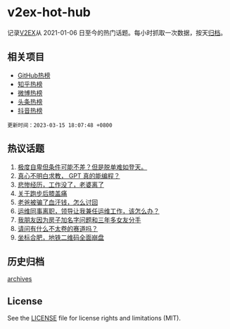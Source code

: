 # v2ex-hot-hub

 记录[V2EX](https://www.v2ex.com/)从 2021-01-06 日至今的热门话题。每小时抓取一次数据，按天[归档](archives)。
 
 ## 相关项目

- [GitHub热榜](https://github.com/snaildev/github-hot-hub)
- [知乎热榜](https://github.com/snaildev/zhihu-hot-hub)
- [微博热榜](https://github.com/snaildev/weibo-hot-hub)
- [头条热榜](https://github.com/snaildev/toutiao-hot-hub)
- [抖音热榜](https://github.com/snaildev/douyin-hot-hub)


 `更新时间：2023-03-15 18:07:48 +0800`

## 热议话题

1. [极度自卑但条件可能不差？但是脱单难如登天。](https://www.v2ex.com/t/924027)
1. [真心不明白求教， GPT 真的能编程？](https://www.v2ex.com/t/924080)
1. [悲惨经历，工作没了，老婆离了](https://www.v2ex.com/t/924034)
1. [关于跑步后膝盖痛](https://www.v2ex.com/t/924096)
1. [老爸被骗了血汗钱，怎么讨回](https://www.v2ex.com/t/924190)
1. [运维同事离职，领导让我兼任运维工作，该怎么办？](https://www.v2ex.com/t/924055)
1. [我朋友因为房子加名字问题和三年多女友分手](https://www.v2ex.com/t/924149)
1. [请问有什么不太卷的赛道吗？](https://www.v2ex.com/t/923989)
1. [坐标合肥，地铁二维码全面崩盘](https://www.v2ex.com/t/924066)

## 历史归档

[archives](archives)

## License

See the [LICENSE](LICENSE) file for license rights and limitations (MIT).
